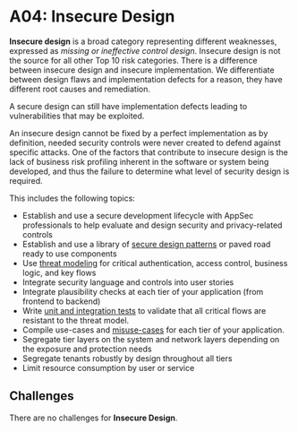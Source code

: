 # A04: Insecure Design

**Insecure design** is a broad category representing different weaknesses, expressed as *missing or ineffective control design*. Insecure design is not the source for all other Top 10 risk categories. There is a difference between insecure design and insecure implementation. We differentiate between design flaws and implementation defects for a reason, they have different root causes and remediation.

A secure design can still have implementation defects leading to vulnerabilities that may be exploited. 

An insecure design cannot be fixed by a perfect implementation as by definition, needed security controls were never created to defend against specific attacks. One of the factors that contribute to insecure design is the lack of business risk profiling inherent in the software or system being developed, and thus the failure to determine what level of security design is required.

This includes the following topics:

* Establish and use a secure development lifecycle with AppSec professionals to help evaluate and design security and privacy-related controls
* Establish and use a library of [secure design patterns](https://patchstack.com/articles/security-design-principles-owasp/) or paved road ready to use components
* Use [threat modeling](https://www.threatmodelingmanifesto.org/) for critical authentication, access control, business logic, and key flows
* Integrate security language and controls into user stories
* Integrate plausibility checks at each tier of your application (from frontend to backend)
* Write [unit and integration tests](https://martinfowler.com/articles/practical-test-pyramid.html) to validate that all critical flows are resistant to the threat model. 
* Compile use-cases and [misuse-cases](https://cheatsheetseries.owasp.org/cheatsheets/Abuse_Case_Cheat_Sheet.html) for each tier of your application.
* Segregate tier layers on the system and network layers depending on the exposure and protection needs
* Segregate tenants robustly by design throughout all tiers
* Limit resource consumption by user or service

## Challenges

There are no challenges for **Insecure Design**.